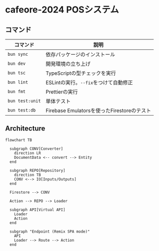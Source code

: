 # cafeore-2024 POSシステム

## コマンド

| コマンド        | 説明                                        |
| --------------- | ------------------------------------------- |
| `bun sync`      | 依存パッケージのインストール                |
| `bun dev`       | 開発環境の立ち上げ                          |
| `bun tsc`       | TypeScriptの型チェックを実行                |
| `bun lint`      | ESLintの実行。`--fix`をつけて自動修正       |
| `bun fmt`       | Prettierの実行                              |
| `bun test:unit` | 単体テスト                                  |
| `bun test:db`   | Firebase Emulatorsを使ったFirestoreのテスト |

## Architecture

```mermaid
flowchart TB

  subgraph CONV[Converter]
    direction LR
    DocumentData <-- convert --> Entity
  end

  subgraph REPO[Repository]
    direction TB
    CONV <--> IO[Inputs/Outputs]
  end

  Firestore --> CONV

  Action --> REPO --> Loader

  subgraph API[Virtual API]
    Loader
    Action
  end

  subgraph "Endpoint (Remix SPA mode)"
    API
    Loader --> Route --> Action
  end

```
